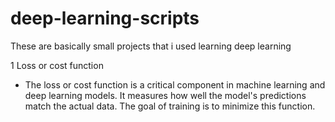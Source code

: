 # deep-learning-scripts
These are basically small projects that i used learning deep learning

1 Loss or cost function

- The loss or cost function is a critical component in machine learning and deep learning models. It measures how well the model's predictions match the actual data. The goal of training is to minimize this function.

